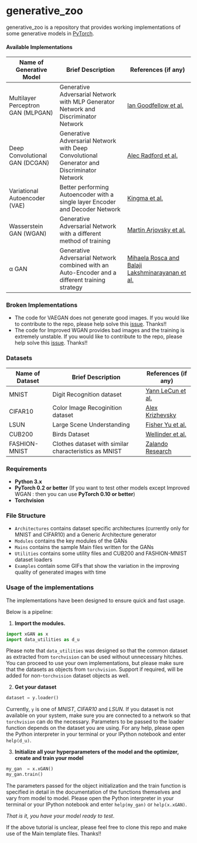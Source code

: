 # generative_zoo

generative_zoo is a repository that provides working implementations of some generative models in [PyTorch](https://pytorch.org). 

#### Available Implementations

| Name of Generative Model | Brief Description | References (if any) |
| ------------------------ | ----------------- | ------------------- |
| Multilayer Perceptron GAN (MLPGAN) | Generative Adversarial Network with MLP Generator Network and Discriminator Network | [Ian Goodfellow et al.](https://arxiv.org/abs/1406.2661) |
| Deep Convolutional GAN (DCGAN) | Generative Adversarial Network with Deep Convolutional Generator and Discriminator Network | [Alec Radford et al.](https://arxiv.org/abs/1511.06434) |
| Variational Autoencoder (VAE) | Better performing Autoencoder with a single layer Encoder and Decoder Network | [Kingma et al.](https://arxiv.org/abs/1312.6114) |
| Wasserstein GAN (WGAN) | Generative Adversarial Network with a different method of training | [Martin Arjovsky et al.](https://arxiv.org/abs/1701.07875) |
| &#945; GAN | Generative Adversarial Network combined with an Auto-Encoder and a different training strategy | [Mihaela Rosca and Balaji Lakshminarayanan et al.](https://arxiv.org/abs/1706.04987) |

### Broken Implementations

+ The code for VAEGAN does not generate good images. If you would like to contribute to the repo, please help solve this [issue](https://github.com/DL-IT/generative_zoo/issues/1). Thanks!!
+ The code for Improved WGAN provides bad images and the training is extremely unstable. If you would like to contribute to the repo, please help solve this [issue](https://github.com/DL-IT/generative_zoo/issues/4). Thanks!!

### Datasets

| Name of Dataset | Brief Description | References (if any) |
| --------------- | ----------------- | ------------------- |
| MNIST | Digit Recognition dataset | [Yann LeCun et al.](http://yann.lecun.com/exdb/mnist/) |
| CIFAR10 | Color Image Recoginition dataset | [Alex Krizhevsky](https://www.cs.toronto.edu/~kriz/learning-features-2009-TR.pdf) |
| LSUN | Large Scene Understanding | [Fisher Yu et al.](http://lsun.cs.princeton.edu/) |
| CUB200 | Birds Dataset | [Wellinder et al.](https://http://www.vision.caltech.edu/visipedia/CUB-200.html) |
| FASHION-MNIST | Clothes dataset with similar characteristics as MNIST | [Zalando Research](https://github.com/zalandoresearch/fashion-mnist) 

### Requirements

+ **Python 3.x**
+ **PyTorch 0.2 or better** (If you want to test other models except Improved WGAN : then you can use **PyTorch 0.10 or better**)
+ **Torchvision**

### File Structure

+ `Architectures` contains dataset specific architectures (currently only for MNIST and CIFAR10) and a Generic Architecture generator
+ `Modules` contains the key modules of the GANs
+ `Mains` contains the sample Main files written for the GANs
+ `Utilities` contains some utility files and CUB200 and FASHION-MNIST dataset loaders
+ `Examples` contain some GIFs that show the variation in the improving quality of generated images with time

### Usage of the implementations

The implementations have been designed to ensure quick and fast usage.

Below is a pipeline:

1. **Import the modules.** 
```py
import xGAN as x
import data_utilities as d_u
```
Please note that `data_utilities` was designed so that the common dataset as extracted from `torchvision` can be used without unnecessary hitches. You can proceed to use your own implementations, but please make sure that the datasets as objects from `torchvision`. Support if required, will be added for non-`torchvision` dataset objects as well.

2. **Get your dataset**
```py
dataset	= y.loader()
```
Currently, `y` is one of _MNIST_, _CIFAR10_ and _LSUN_.
If you dataset is not available on your system, make sure you are connected to a network so that `torchvision` can do the necessary. Parameters to be passed to the loader function depends on the dataset you are using. For any help, please open the Python interpreter in your terminal or your IPython notebook and enter `help(d_u)`.

3. **Initialize all your hyperparameters of the model and the optimizer, create and train your model**
```py
my_gan	= x.xGAN()
my_gan.train()
```
The parameters passed for the object initialization and the train function is specified in detail in the documentation of the functions themselves and vary from model to model. Please open the Python interpreter in your terminal or your IPython notebook and enter `help(my_gan)` or `help(x.xGAN)`.

*That is it, you have your model ready to test*.

If the above tutorial is unclear, please feel free to clone this repo and make use of the Main template files. Thanks!!
